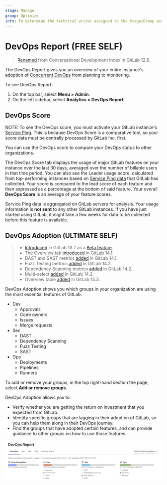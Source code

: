 ```yaml
---
stage: Manage
group: Optimize
info: To determine the technical writer assigned to the Stage/Group associated with this page, see https://about.gitlab.com/handbook/engineering/ux/technical-writing/#assignments
---
```


# DevOps Report **(FREE SELF)**

> [Renamed](https://gitlab.com/gitlab-org/gitlab/-/issues/20976) from Conversational Development Index in GitLab 12.6.

The DevOps Report gives you an overview of your entire instance's adoption of
[Concurrent DevOps](https://about.gitlab.com/topics/concurrent-devops/)
from planning to monitoring.

To see DevOps Report:

1. On the top bar, select **Menu > Admin**.
1. On the left sidebar, select **Analytics > DevOps Report**.

## DevOps Score

NOTE:
To see the DevOps score, you must activate your GitLab instance's [Service Ping](../settings/usage_statistics.md#service-ping). This is because DevOps Score is a comparative tool, so your score data must be centrally processed by GitLab Inc. first.

You can use the DevOps score to compare your DevOps status to other organizations.

The DevOps Score tab displays the usage of major GitLab features on your instance over
the last 30 days, averaged over the number of billable users in that time period.
You can also see the Leader usage score, calculated from top-performing instances based on
[Service Ping data](../settings/usage_statistics.md#service-ping) that GitLab has collected.
Your score is compared to the lead score of each feature and then expressed
as a percentage at the bottom of said feature. Your overall **DevOps Score** is an average of your
feature scores.

Service Ping data is aggregated on GitLab servers for analysis. Your usage
information is **not sent** to any other GitLab instances.
If you have just started using GitLab, it might take a few weeks for data to be collected before this
feature is available.

## DevOps Adoption **(ULTIMATE SELF)**

> - [Introduced](https://gitlab.com/gitlab-org/gitlab/-/issues/247112) in GitLab 13.7 as a [Beta feature](https://about.gitlab.com/handbook/product/gitlab-the-product/#beta).
> - The Overview tab [introduced](https://gitlab.com/gitlab-org/gitlab/-/issues/330401) in GitLab 14.1.
> - DAST and SAST metrics [added](https://gitlab.com/gitlab-org/gitlab/-/issues/328033) in GitLab 14.1.
> - Fuzz Testing metrics [added](https://gitlab.com/gitlab-org/gitlab/-/issues/330398) in GitLab 14.2.
> - Dependency Scanning metrics [added](https://gitlab.com/gitlab-org/gitlab/-/issues/328034) in GitLab 14.2.
> - Multi-select [added](https://gitlab.com/gitlab-org/gitlab/-/issues/333586) in GitLab 14.2.
> - Overview table [added](https://gitlab.com/gitlab-org/gitlab/-/issues/335638) in GitLab 14.3.

DevOps Adoption shows you which groups in your organization are using the most essential features of GitLab:

- Dev
  - Approvals
  - Code owners
  - Issues
  - Merge requests
- Sec
  - DAST
  - Dependency Scanning
  - Fuzz Testing
  - SAST
- Ops
  - Deployments
  - Pipelines
  - Runners

To add or remove your groups, in the top right-hand section the page, select **Add or remove groups**.

DevOps Adoption allows you to:

- Verify whether you are getting the return on investment that you expected from GitLab.
- Identify specific groups that are lagging in their adoption of GitLab, so you can help them along in their DevOps journey.
- Find the groups that have adopted certain features, and can provide guidance to other groups on how to use those features.

![DevOps Report](img/admin_devops_adoption_v14_2.png)
